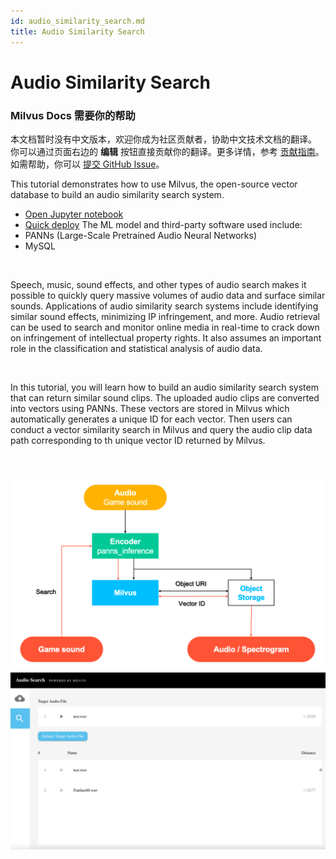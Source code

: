 ```yaml
---
id: audio_similarity_search.md
title: Audio Similarity Search 
---
```


# Audio Similarity Search

<div class="alert note">
<h3>Milvus Docs 需要你的帮助</h3>
本文档暂时没有中文版本，欢迎你成为社区贡献者，协助中文技术文档的翻译。<br>
你可以通过页面右边的 <b>编辑</b> 按钮直接贡献你的翻译。更多详情，参考 <a href="https://github.com/milvus-io/milvus-docs/blob/v2.0.0/CONTRIBUTING.md">贡献指南</a>。如需帮助，你可以 <a href="https://github.com/milvus-io/milvus-docs/issues/new/choose">提交 GitHub Issue</a>。
</div>


This tutorial demonstrates how to use Milvus, the open-source vector database to build an audio similarity search system.
- [Open Jupyter notebook](https://github.com/milvus-io/bootcamp/blob/master/solutions/audio_similarity_search/audio_similarity_search.ipynb)
- [Quick deploy](https://github.com/milvus-io/bootcamp/blob/master/solutions/audio_similarity_search/quick_deploy)
The ML model and third-party software used include:
- PANNs (Large-Scale Pretrained Audio Neural Networks)
- MySQL

</br>

Speech, music, sound effects, and other types of audio search makes it possible to quickly query massive volumes of audio data and surface similar sounds. Applications of audio similarity search systems include identifying similar sound effects, minimizing IP infringement, and more. Audio retrieval can be used to search and monitor online media in real-time to crack down on infringement of intellectual property rights. It also assumes an important role in the classification and statistical analysis of audio data.

</br>

In this tutorial, you will learn how to build an audio similarity search system that can return similar sound clips. The uploaded audio clips are converted into vectors using PANNs. These vectors are stored in Milvus which automatically generates a unique ID for each vector. Then users can conduct a vector similarity search in Milvus and query the audio clip data path corresponding to th unique vector ID returned by Milvus.

<br/>

![Audio_search](../../../assets/audio_search.png "Workflow of an audio similarity search system.")
![Audio_search_demo](../../../assets/audio_search_demo.png "Demo of an audio similarity search system.")
